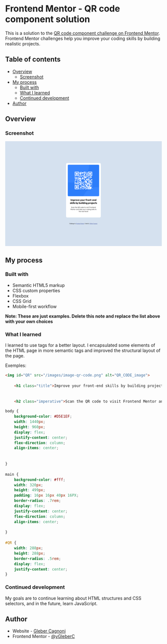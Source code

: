 # Frontend Mentor - QR code component solution

This is a solution to the [QR code component challenge on Frontend Mentor](https://www.frontendmentor.io/challenges/qr-code-component-iux_sIO_H). Frontend Mentor challenges help you improve your coding skills by building realistic projects. 

## Table of contents

- [Overview](#overview)
  - [Screenshot](#screenshot)
- [My process](#my-process)
  - [Built with](#built-with)
  - [What I learned](#what-i-learned)
  - [Continued development](#continued-development)
- [Author](#author)



## Overview

### Screenshot

![](./images/GC_screenshot.png)





## My process

### Built with

- Semantic HTML5 markup
- CSS custom properties
- Flexbox
- CSS Grid
- Mobile-first workflow


**Note: These are just examples. Delete this note and replace the list above with your own choices**

### What I learned

I learned to use tags for a better layout. I encapsulated some elements of the HTML page in more semantic tags and improved the structural layout of the page.

Exemples:

```html
<img id="QR" src="/images/image-qr-code.png" alt="QR_CODE_image">

    <h1 class="title">Improve your front-end skills by building projects</h1>


    <h2 class="imperative">Scan the QR code to visit Frontend Mentor and take your coding skills to the next level</h2>
```
```css
body {
    background-color: #D5E1EF;
    width: 1440px;
    height: 960px;
    display: flex;
    justify-content: center;
    flex-direction: column;
    align-items: center;


}

main {
    background-color: #fff;
    width: 320px;
    height: 499px;
    padding: 16px 16px 40px 16PX;
    border-radius: .7rem;
    display: flex;
    justify-content: center;
    flex-direction: column;
    align-items: center;

}

#QR {
    width: 288px;
    height: 288px;
    border-radius: .5rem;
    display: flex;
    justify-content: center;
}
```


### Continued development

My goals are to continue learning about HTML structures and CSS selectors, and in the future, learn JavaScript.


## Author

- Website - [Gleber Cagnoni](https://www.your-site.com)
- Frontend Mentor - [@yGleberC](https://www.frontendmentor.io/profile/yourusername)


